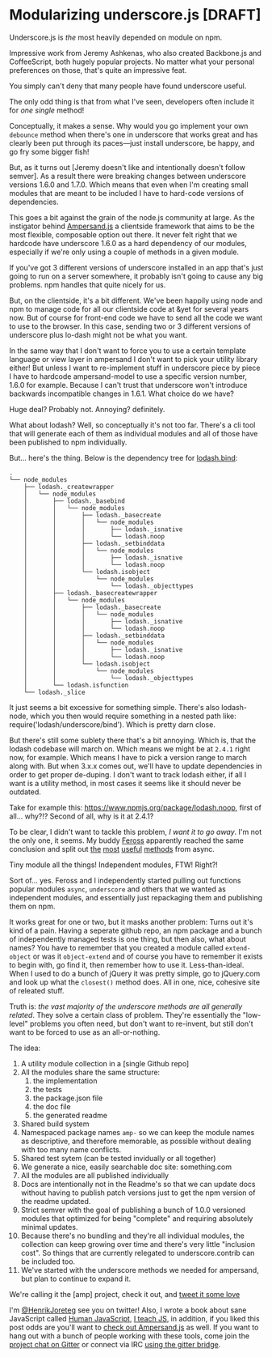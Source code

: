 # Modularizing underscore.js [DRAFT]

Underscore.js is *the* most heavily depended on module on npm. 

Impressive work from Jeremy Ashkenas, who also created Backbone.js and CoffeeScript, both hugely popular projects. No matter what your personal preferences on those, that's quite an impressive feat. 

You simply can't deny that many people have found underscore useful.

The only odd thing is that from what I've seen, developers often include it for *one single* method!

Conceptually, it makes a sense. Why would you go implement your own `debounce` method when there's one in underscore that works great and has clearly been put through its paces—just install underscore, be happy, and go fry some bigger fish!

But, as it turns out [Jeremy doesn't like and intentionally doesn't follow semver]. As a result there were breaking changes between underscore versions 1.6.0 and 1.7.0. Which means that even when I'm creating small modules that are meant to be included I have to hard-code versions of dependencies.

This goes a bit against the grain of the node.js community at large. As the instigator behind [Ampersand.js](http://ampersandjs.com) a clientside framework that aims to be the most flexible, composable option out there. It never felt right that we hardcode have underscore 1.6.0 as a hard dependency of our modules, especially if we're only using a couple of methods in a given module.

If you've got 3 different versions of underscore installed in an app that's just going to run on a server somewhere, it probably isn't going to cause any big problems. npm handles that quite nicely for us.

But, on the clientside, it's a bit different. We've been happily using node and npm to manage code for all our clientside code at &yet for several years now. But of course for front-end code we have to send all the code we want to use to the browser. In this case, sending two or 3 different versions of underscore plus lo-dash might not be what you want. 

In the same way that I don't want to force you to use a certain template language or view layer in ampersand I don't want to pick your utility library either! But unless I want to re-implement stuff in underscore piece by piece I have to hardcode ampersand-model to use a specific version number, 1.6.0 for example. Because I can't trust that underscore won't introduce backwards incompatible changes in 1.6.1. What choice do we have?

Huge deal? Probably not. Annoying? definitely. 

What about lodash? Well, so conceptually it's not too far. There's a cli tool that will generate each of them as individual modules and all of those have been published to npm individually.

But... here's the thing. Below is the dependency tree for [lodash.bind](https://www.npmjs.org/package/lodash.bind):

```
.
└── node_modules
    ├── lodash._createwrapper
    │   └── node_modules
    │       ├── lodash._basebind
    │       │   └── node_modules
    │       │       ├── lodash._basecreate
    │       │       │   └── node_modules
    │       │       │       ├── lodash._isnative
    │       │       │       └── lodash.noop
    │       │       ├── lodash._setbinddata
    │       │       │   └── node_modules
    │       │       │       ├── lodash._isnative
    │       │       │       └── lodash.noop
    │       │       └── lodash.isobject
    │       │           └── node_modules
    │       │               └── lodash._objecttypes
    │       ├── lodash._basecreatewrapper
    │       │   └── node_modules
    │       │       ├── lodash._basecreate
    │       │       │   └── node_modules
    │       │       │       ├── lodash._isnative
    │       │       │       └── lodash.noop
    │       │       ├── lodash._setbinddata
    │       │       │   └── node_modules
    │       │       │       ├── lodash._isnative
    │       │       │       └── lodash.noop
    │       │       └── lodash.isobject
    │       │           └── node_modules
    │       │               └── lodash._objecttypes
    │       └── lodash.isfunction
    └── lodash._slice
```

It just seems a bit excessive for something simple. There's also lodash-node, which you then would require something in a nested path like: require('lodash/underscore/bind'). Which is pretty darn close. 

But there's still some sublety there that's a bit annoying. Which is, that the lodash codebase will march on. Which means we might be at `2.4.1` right now, for example. Which means I have to pick a version range to march along with. But when 3.x.x comes out, we'll have to update dependencies in order to get proper de-duping. I don't want to track lodash either, if all I want is a utility method, in most cases it seems like it should never be outdated.

Take for example this: https://www.npmjs.org/package/lodash.noop, first of all... why?!? Second of all, why is it at 2.4.1? 

To be clear, I didn't want to tackle this problem, *I want it to go away*. I'm not the only one, it seems. My buddy [Feross](http://twitter.com/feross) apparently reached the same conclusion and split out [the](https://www.npmjs.org/package/run-auto) [most](https://www.npmjs.org/package/run-parallel) [useful](https://www.npmjs.org/package/run-waterfall) [methods](https://www.npmjs.org/package/run-series) from async.

Tiny module all the things! Independent modules, FTW! Right?!

Sort of... yes. Feross and I independently started pulling out functions popular modules `async`, `underscore` and others that we wanted as independent modules, and essentially just repackaging them and publishing them on npm. 

It works great for one or two, but it masks another problem: Turns out it's kind of a pain. Having a seperate github repo, an npm package and a bunch of independently managed tests is one thing, but then also, what about names? You have to remember that you created a module called `extend-object` or was it `object-extend` and of course you have to remember it exists to begin with, go find it, then remember how to use it. Less-than-ideal. When I used to do a bunch of jQuery it was pretty simple, go to jQuery.com and look up what the  `closest()` method does. All in one, nice, cohesive site of releated stuff. 

Truth is: *the vast majority of the underscore methods are all generally related*. They solve a certain class of problem. They're essentially the "low-level" problems you often need, but don't want to re-invent, but still don't want to be forced to use as an all-or-nothing.

The idea:

1. A utility module collection in a [single Github repo]
2. All the modules share the same structure:
    1. the implementation
    2. the tests
    3. the package.json file
    4. the doc file
    5. the generated readme
3. Shared build system
4. Namespaced package names `amp-` so we can keep the module names as descriptive, and therefore memorable, as possible without dealing with too many name conflicts.
5. Shared test sytem (can be tested invidually or all together)
6. We generate a nice, easily searchable doc site: something.com
7. All the modules are all published individually
8. Docs are intentionally not in the Readme's so that we can update docs without having to publish patch versions just to get the npm version of the readme updated.
9. Strict semver with the goal of publishing a bunch of 1.0.0 versioned modules that optimized for being "complete" and requiring absolutely minimal updates. 
10. Because there's no bundling and they're all individual modules, the collection can keep growing over time and there's very little "inclusion cost". So things that are currently relegated to underscore.contrib can be included too. 
11. We've started with the underscore methods we needed for ampersand, but plan to continue to expand it. 

We're calling it the [amp] project, check it out, and [tweet it some love](http://twitter.com/status?)

I'm [@HenrikJoreteg](http://twitter.com/henrikjoreteg) see you on twitter! Also, I wrote a book about sane JavaScript called [Human JavaScript](http://humanjavascript.com), [I teach JS](http://andyet.com/training), in addition, if you liked this post odds are you'll want to [check out Ampersand.js](http://ampersandjs.com) as well. If you want to hang out with a bunch of people working with these tools, come join the [project chat on Gitter](https://gitter.im/AmpersandJS/AmpersandJS) or connect via IRC [using the gitter bridge](https://irc.gitter.im/).
